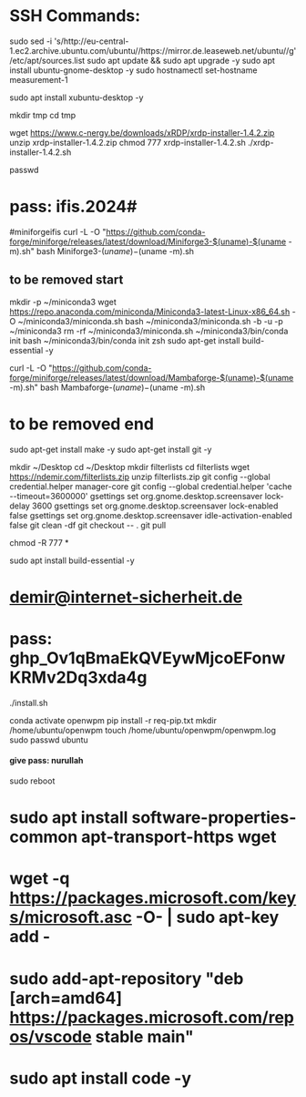 
# SSH Commands:
sudo sed -i 's/http:\/\/eu-central-1.ec2.archive.ubuntu.com\/ubuntu\//https:\/\/mirror.de.leaseweb.net\/ubuntu\//g' /etc/apt/sources.list
sudo apt update && sudo apt upgrade -y
sudo apt install ubuntu-gnome-desktop -y
sudo hostnamectl set-hostname measurement-1

sudo apt install xubuntu-desktop -y

mkdir tmp
cd tmp



wget https://www.c-nergy.be/downloads/xRDP/xrdp-installer-1.4.2.zip
unzip xrdp-installer-1.4.2.zip
chmod 777 xrdp-installer-1.4.2.sh
./xrdp-installer-1.4.2.sh

passwd 
# pass: ifis.2024#

#miniforgeifis
curl -L -O "https://github.com/conda-forge/miniforge/releases/latest/download/Miniforge3-$(uname)-$(uname -m).sh"
bash Miniforge3-$(uname)-$(uname -m).sh

## to be removed start
mkdir -p ~/miniconda3
wget https://repo.anaconda.com/miniconda/Miniconda3-latest-Linux-x86_64.sh -O ~/miniconda3/miniconda.sh
bash ~/miniconda3/miniconda.sh -b -u -p ~/miniconda3
rm -rf ~/miniconda3/miniconda.sh
~/miniconda3/bin/conda init bash
~/miniconda3/bin/conda init zsh
sudo apt-get install build-essential -y


curl -L -O "https://github.com/conda-forge/miniforge/releases/latest/download/Mambaforge-$(uname)-$(uname -m).sh"
bash Mambaforge-$(uname)-$(uname -m).sh

# to be removed end



sudo apt-get install make -y
sudo apt-get install git -y

mkdir ~/Desktop
cd ~/Desktop
mkdir filterlists
cd filterlists
wget https://ndemir.com/filterlists.zip
unzip filterlists.zip
git config --global credential.helper manager-core
git config --global credential.helper 'cache --timeout=3600000'
gsettings set org.gnome.desktop.screensaver lock-delay 3600
gsettings set org.gnome.desktop.screensaver lock-enabled false
gsettings set org.gnome.desktop.screensaver idle-activation-enabled false
git clean -df
git checkout -- .
git pull

chmod -R 777 *

sudo apt install build-essential -y

# demir@internet-sicherheit.de
# pass: 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

./install.sh

conda activate openwpm
pip install -r req-pip.txt
mkdir /home/ubuntu/openwpm
touch /home/ubuntu/openwpm/openwpm.log
sudo passwd ubuntu
#### give pass: nurullah
sudo reboot

# sudo apt install software-properties-common apt-transport-https wget 
# wget -q https://packages.microsoft.com/keys/microsoft.asc -O- | sudo apt-key add -
# sudo add-apt-repository "deb [arch=amd64] https://packages.microsoft.com/repos/vscode stable main" 
# sudo apt install code -y 
